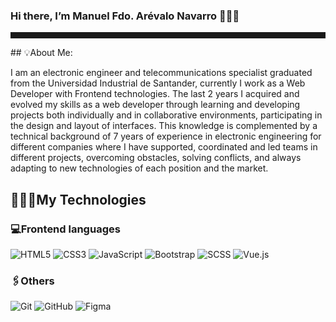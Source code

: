 ### Hi there, I’m Manuel Fdo. Arévalo Navarro 👋🧑‍💻
<hr style="height: 10px;"/>
 ## 💡About Me: 
 
I am an electronic engineer and telecommunications specialist graduated from the Universidad Industrial de Santander, currently I work as a Web Developer with Frontend technologies. The last 2 years I acquired and evolved my skills as a web developer through learning and developing projects both individually and in collaborative environments, participating in the design and layout of interfaces. This knowledge is complemented by a technical background of 7 years of experience in electronic engineering for different companies where I have supported, coordinated and led teams in different projects, overcoming obstacles, solving conflicts, and always adapting to new technologies of each position and the market.

## 👨🏻‍💻My Technologies

### 💻Frontend languages

![HTML5](https://img.shields.io/badge/-HTML5-black?style=flat-square&logo=html5&logoColor=white)
![CSS3](https://img.shields.io/badge/-CSS3-black?style=flat-square&logo=css3)
![JavaScript](https://img.shields.io/badge/-JavaScript-black?style=flat-square&logo=javascript)
![Bootstrap](https://img.shields.io/badge/-Bootstrap-black?style=flat-square&logo=bootstrap)
![SCSS](https://img.shields.io/badge/-SCSS-black?style=flat-square&logo=SASS)
![Vue.js](https://img.shields.io/badge/-VueJS-333333-black?style=flat-square&logo=Vue.js)

### 🖇️Others
![Git](https://img.shields.io/badge/-Git-black?style=flat-square&logo=git)
![GitHub](https://img.shields.io/badge/-GitHub-black?style=flat-square&logo=github)
![Figma](https://img.shields.io/badge/figma-black?style=flat-square&logo=figma&logoColor=white)


<!--
**manuelarevalo01/manuelarevalo01** is a ✨ _special_ ✨ repository because its `README.md` (this file) appears on your GitHub profile.

Here are some ideas to get you started:

- 🔭 I’m currently working on ...
- 🌱 I’m currently learning ...
- 👯 I’m looking to collaborate on ...
- 🤔 I’m looking for help with ...
- 💬 Ask me about ...
- 📫 How to reach me: ...
- 😄 Pronouns: ...
- ⚡ Fun fact: ...
-->
